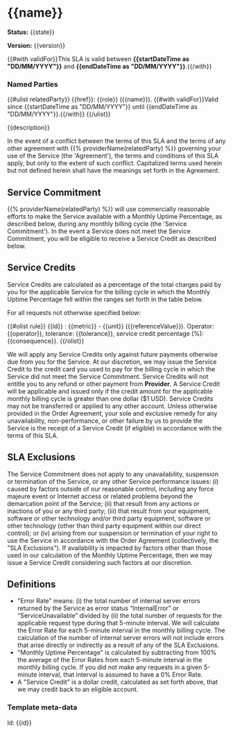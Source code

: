 # {{name}}
**Status:** {{state}}

**Version:** {{version}}

{{#with validFor}}This SLA is valid between **{{startDateTime as "DD/MM/YYYY"}}** and **{{endDateTime as "DD/MM/YYYY"}}**.{{/with}}

### Named Parties
{{#ulist relatedParty}}
{{href}}: {{role}} ({{name}}). {{#with validFor}}Valid since {{startDateTime as "DD/MM/YYYY"}} until {{endDateTime as "DD/MM/YYYY"}}.{{/with}}
{{/ulist}}

{{description}}

In the event of a conflict between the terms of this SLA and the terms of any other agreement with {{% providerName(relatedParty) %}} governing your use of the Service (the 'Agreement'), the terms and conditions of this SLA apply, but only to the extent of such conflict. Capitalized terms used herein but not defined herein shall have the meanings set forth in the Agreement.

## Service Commitment
{{% providerName(relatedParty) %}} will use commercially reasonable efforts to make the Service available with a Monthly Uptime Percentage, as described below, during any monthly billing cycle (the 'Service Commitment'). In the event a Service does not meet the Service Commitment, you will be eligible to receive a Service Credit as described below.

## Service Credits
Service Credits are calculated as a percentage of the total charges paid by you for the applicable Service for the billing cycle in which the Monthly Uptime Percentage fell within the ranges set forth in the table below.

For all requests not otherwise specified below:

{{#olist rule}}
{{id}} : {{metric}} - {{unit}} ({{referenceValue}}). Operator: {{operator}}, tolerance: {{tolerance}}, service credit percentage (%): {{consequence}}.
{{/olist}}

We will apply any Service Credits only against future payments otherwise due from you for the Service. At our discretion, we may issue the Service Credit to the credit card you used to pay for the billing cycle in which the Service did not meet the Service Commitment. Service Credits will not entitle you to any refund or other payment from **Provider**. A Service Credit will be applicable and issued only if the credit amount for the applicable monthly billing cycle is greater than one dollar ($1 USD). Service Credits may not be transferred or applied to any other account. Unless otherwise provided in the Order Agreement, your sole and exclusive remedy for any unavailability, non-performance, or other failure by us to provide the Service is the receipt of a Service Credit (if eligible) in accordance with the terms of this SLA.

## SLA Exclusions
The Service Commitment does not apply to any unavailability, suspension or termination of the Service, or any other Service performance issues: (i) caused by factors outside of our reasonable control, including any force majeure event or Internet access or related problems beyond the demarcation point of the Service; (ii) that result from any actions or inactions of you or any third party; (iii) that result from your equipment, software or other technology and/or third party equipment, software or other technology (other than third party equipment within our direct control); or (iv) arising from our suspension or termination of your right to use the Service in accordance with the Order Agreement (collectively, the "SLA Exclusions"). If availability is impacted by factors other than those used in our calculation of the Monthly Uptime Percentage, then we may issue a Service Credit considering such factors at our discretion.

## Definitions
- "Error Rate" means: (i) the total number of internal server errors returned by the Service as error status “InternalError” or “ServiceUnavailable” divided by (ii) the total number of requests for the applicable request type during that 5-minute interval. We will calculate the Error Rate for each 5-minute interval in the monthly billing cycle. The calculation of the number of internal server errors will not include errors that arise directly or indirectly as a result of any of the SLA Exclusions.
- "Monthly Uptime Percentage" is calculated by subtracting from 100% the average of the Error Rates from each 5-minute interval in the monthly billing cycle. If you did not make any requests in a given 5-minute interval, that interval is assumed to have a 0% Error Rate.
- A "Service Credit" is a dollar credit, calculated as set forth above, that we may credit back to an eligible account.

### Template meta-data
Id: {{id}}
